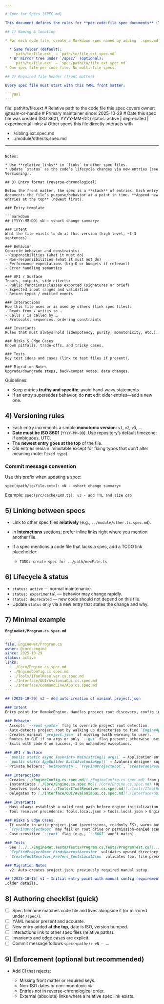 ```yaml
---

# Spec for Specs (SPEC.md)

This document defines the rules for **per-code-file spec documents** (“spec files”). A spec file records the purpose and behavior of exactly one code file and its relations to other code files. Specs are **append-only, reverse-chronological**: the newest entry goes at the top.

## 1) Naming & location

* For each code file, create a Markdown spec named by adding `.spec.md`.

  * Same folder (default):
    `path/to/file.ext` → `path/to/file.ext.spec.md`
  * Or mirror tree under `/spec/` (optional):
    `path/to/file.ext` → `spec/path/to/file.ext.spec.md`
* One spec file per code file. No multi-file specs.

## 2) Required file header (front matter)

Every spec file must start with this YAML front matter:

```yaml
---
```

file: path/to/file.ext            # Relative path to the code file this spec covers
owner: @team-or-handle            # Primary maintainer
since: 2025-10-29                 # Date this spec file was created (ISO 8601, YYYY-MM-DD)
status: active | deprecated | experimental
links:                            # Other specs this file directly interacts with
  - ./sibling.ext.spec.md
  - ../module/other.ts.spec.md
---
```

Notes:

* Use **relative links** in `links` to other spec files.
* Update `status` as the code’s lifecycle changes via new entries (see Versioning).

## 3) Entry format (reverse-chronological)

Below the front matter, the spec is a **stack** of entries. Each entry documents the file’s purpose/behavior at a point in time. **Append new entries at the top** (newest first).

### Entry template

```markdown
## [YYYY-MM-DD] vN — <short change summary>

### Intent
What the file exists to do at this version (high level, ~1–3 sentences).

### Behavior
Concrete behavior and constraints:
- Responsibilities (what it must do)
- Non-responsibilities (what it must not do)
- Performance expectations (big-O or budgets if relevant)
- Error handling semantics

### API / Surface
Inputs, outputs, side effects:
- Public functions/classes exported (signatures or brief)
- Expected input ranges and validation
- Return types / emitted events

### Interactions
How this file uses or is used by others (link spec files):
- Reads from / writes to …
- Calls / is called by …
- Protocols, sequences, ordering constraints

### Invariants
Rules that must always hold (idempotency, purity, monotonicity, etc.).

### Risks & Edge Cases
Known pitfalls, trade-offs, and tricky cases.

### Tests
Key test ideas and cases (link to test files if present).

### Migration Notes
Upgrade/downgrade steps, back-compat notes, data changes.

```

Guidelines:

* Keep entries **truthy and specific**; avoid hand-wavy statements.
* If an entry supersedes behavior, do **not** edit older entries—add a new one.

## 4) Versioning rules

* Each entry increments a simple **monotonic version**: `v1`, `v2`, `v3`, …
* **Date must be ISO 8601** (`YYYY-MM-DD`). Use repository’s default timezone; if ambiguous, UTC.
* The **newest entry goes at the top** of the file.
* Old entries remain immutable except for fixing typos that don’t alter meaning (note: `Fixed typo`).

### Commit message convention

Use this prefix when updating a spec:

```
spec(<path/to/file.ext>): vN - <short change summary>
```

Example: `spec(src/cache/LRU.ts): v3 - add TTL and size cap`

## 5) Linking between specs

* Link to other spec files **relatively** (e.g., `../module/other.ts.spec.md`).
* In **Interactions** sections, prefer inline links right where you mention another file.
* If a spec mentions a code file that lacks a spec, add a TODO link placeholder:

  * `TODO: create spec for ../path/newFile.ts`

## 6) Lifecycle & status

* `status: active` — normal maintenance.
* `status: experimental` — behavior may change rapidly.
* `status: deprecated` — new code should not depend on this file.
* Update `status` only via a new entry that states the change and why.

## 7) Minimal example

**`EngineNet/Program.cs.spec.md`**

```yaml
---
file: EngineNet/Program.cs
owner: @core-engine
since: 2025-10-29
status: active
links:
  - ./Core/Engine.cs.spec.md
  - ./EngineConfig.cs.spec.md
  - ./Tools/IToolResolver.cs.spec.md
  - ./Interface/GUI/AvaloniaGui.cs.spec.md
  - ./Interface/CommandLine/App.cs.spec.md
---
```

```markdown
## [2025-10-29] v2 — Add auto-creation of minimal project.json

### Intent
Entry point for RemakeEngine. Handles project root discovery, config initialization, tool resolver setup, and interface routing (CLI/GUI/TUI).

### Behavior
- Accepts `--root <path>` flag to override project root detection.
- Auto-detects project root by walking up directories to find `EngineApps/Games`.
- Creates minimal `project.json` if missing (with warning to user).
- Routes to GUI if no args or only `--gui` flag present; otherwise uses CLI/TUI via `App.Run()`.
- Exits with code 0 on success, 1 on unhandled exceptions.

### API / Surface
- `public static async Task<int> Main(string[] args)` — Application entry point.
- `public static AppBuilder BuildAvaloniaApp()` — Avalonia designer support.
- Private helpers: `GetRootPath`, `TryFindProjectRoot`, `CreateToolResolver`.

### Interactions
- Creates [./EngineConfig.cs.spec.md](./EngineConfig.cs.spec.md) from project.json.
- Instantiates [./Core/Engine.cs.spec.md](./Core/Engine.cs.spec.md) (OperationsEngine).
- Resolves tools via [./Tools/IToolResolver.cs.spec.md](./Tools/IToolResolver.cs.spec.md) (JSON or passthrough).
- Delegates to [./Interface/GUI/AvaloniaGui.cs.spec.md](./Interface/GUI/AvaloniaGui.cs.spec.md) or [./Interface/CommandLine/App.cs.spec.md](./Interface/CommandLine/App.cs.spec.md).

### Invariants
- Must always establish a valid root path before engine initialization.
- Tool resolver precedence: Tools.local.json > tools.local.json > EngineApps/Tools.json > EngineApps/tools.json > passthrough.

### Risks & Edge Cases
- If unable to write project.json (permissions, readonly FS), warns but continues.
- `TryFindProjectRoot` may fail on root drive or permission-denied scenarios; falls back to CWD.
- Case-sensitive `--root` flag (e.g., `--ROOT` won't match).

### Tests
- See [../../EngineNet.Tests/Tests/Program.cs.Tests/ProgramTest.cs](../../EngineNet.Tests/Tests/Program.cs.Tests/ProgramTest.cs).
- `TryFindProjectRoot_FindsNearestAncestor` validates upward directory walk.
- `CreateToolResolver_Prefers_ToolsLocalJson` validates tool file precedence.

### Migration Notes
- v2: Auto-creates project.json; previously required manual setup.
```

```markdown
## [2025-10-15] v1 — Initial entry point with manual config requirement
…older details…
```

## 8) Authoring checklist (quick)

* [ ] Spec filename matches code file and lives alongside it (or mirrored under `/spec/`).
* [ ] YAML header present and accurate.
* [ ] New entry added **at the top**, date is ISO, version bumped.
* [ ] Interactions link to other spec files (relative paths).
* [ ] Invariants and edge cases are explicit.
* [ ] Commit message follows `spec(<path>): vN — …`.

## 9) Enforcement (optional but recommended)

* Add CI that rejects:

  * Missing front matter or required keys.
  * Non-ISO dates or non-monotonic `vN`.
  * Entries not in reverse-chronological order.
  * External (absolute) links where a relative spec link exists.
